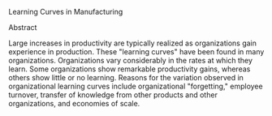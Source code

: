 Learning Curves in Manufacturing

Abstract

Large increases in productivity are typically realized as
organizations gain experience in production. These
"learning curves" have been found in many organizations.
Organizations vary considerably in the rates at which they
learn. Some organizations show remarkable productivity
gains, whereas others show little or no learning. Reasons
for the variation observed in organizational learning
curves include organizational "forgetting," employee
turnover, transfer of knowledge from other products and
other organizations, and economies of scale.
